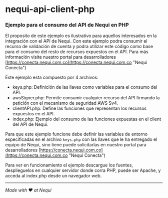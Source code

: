 # nequi-api-client-php #

### Ejemplo para el consumo del API de Nequi en PHP  ###

El proposito de este ejemplo es ilustrativo para aquellos interesados en la integración con el API de Nequi. Con este ejemplo podra consumir el recurso de validación de cuenta y podra utilizar este código como base para el consumo del resto de recursos expuestos en el API. Para más información visite nuestro portal para desarrolladores [https://conecta.nequi.com.co](https://conecta.nequi.com.co "Nequi Conecta")

Éste ejemplo esta compuesto por 4 archivos:

- keys.php: Definición de las llaves como variables para el consumo del API.
- awsSigner.php: Permite consumir cualquier recurso del API firmando la petición con el mecanismo de seguridad AWS Sv4.
- clientAPI.php: Define las funciones que representan los recursos expuestos en el API.
- index.php: Ejemplo del consumo de las funciones expuestas en el client del API de Nequi.

Para que este ejemplo funcione debe definir las variables de entorno especificadas en el archivo `keys.php` con las llaves que le ha entregado el equipo de Nequi, sino tiene puede solicitarlas en nuestro portal para desarrolladores [https://conecta.nequi.com.co](https://conecta.nequi.com.co "Nequi Conecta")

Para ver en funcionamiento el ejemplo descargue los fuentes, desplieguelos en cualquier servidor donde corra PHP, puede ser Apache, y acceda al index.php desde un navegador web.

----------
*Made with ♥ at Nequi*

